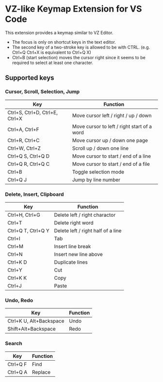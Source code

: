 # VZ-like Keymap Extension for VS Code

This extension provides a keymap similar to VZ Editor.

 - The focus is only on shortcut keys in the text editor.
 - The second key of a two-stroke key is allowed to be with CTRL.
   (e.g. Ctrl+Q Ctrl+X is equivalent to Ctrl+Q X)
 - Ctrl+B (start selection) moves the cursor right since it seems to be required to select at least one character.

## Supported keys

### Cursor, Scroll, Selection, Jump

| Key | Function |
| --- | -------- |
| Ctrl+S, Ctrl+D, Ctrl+E, Ctrl+X  | Move cursor left / right / up / down |
| Ctrl+A, Ctrl+F | Move cursor to left / right start of a word |
| Ctrl+R, Ctrl+C | Move cursor up / down one page |
| Ctrl+W, Ctrl+Z | Scroll up / down one line |
| Ctrl+Q S, Ctrl+Q D | Move cursor to start / end of a line |
| Ctrl+Q R, Ctrl+Q C | Move cursor to start / end of a file |
| Ctrl+B | Toggle selection mode |
| Ctrl+Q J | Jump by line number |

### Delete, Insert, Clipboard

| Key | Function |
| --- | -------- |
| Ctrl+H, Ctrl+G | Delete left / right charactor |
| Ctrl+T | Delete right word |
| Ctrl+Q T, Ctrl+Q Y | Delete left / right half of a line |
| Ctrl+I | Tab |
| Ctrl+M | Insert line break |
| Ctrl+N | Insert new line above |
| Ctrl+K D | Duplicate lines |
| Ctrl+Y | Cut |
| Ctrl+K K | Copy |
| Ctrl+J | Paste |

### Undo, Redo

| Key | Function |
| --- | -------- |
| Ctrl+K U, Alt+Backspace | Undo |
| Shift+Alt+Backspace | Redo |

### Search

| Key | Function |
| --- | -------- |
| Ctrl+Q F | Find |
| Ctrl+Q A | Replace |
